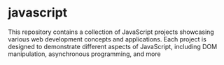 # javascript
This repository contains a collection of JavaScript projects showcasing various web development concepts and applications. 
Each project is designed to demonstrate different aspects of JavaScript, including DOM manipulation, asynchronous programming, 
and more
